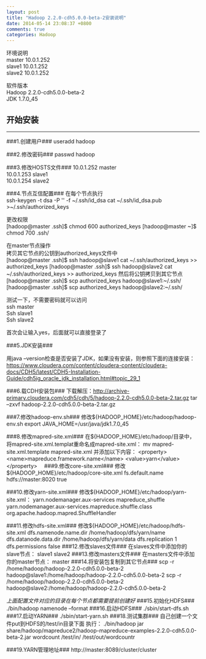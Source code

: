 ```yaml
---
layout: post
title: "Hadoop 2.2.0-cdh5.0.0-beta-2安装说明"
date: 2014-05-14 23:08:37 +0800
comments: true
categories: Hadoop
---
```

环境说明  
    master 10.0.1.252  
    slave1 10.0.1.252  
    slave2 10.0.1.252  

软件版本  
    Hadoop 2.2.0-cdh5.0.0-beta-2  
    JDK 1.7.0_45

## 开始安装  ##

----------

###1.创建用户###
    useradd hadoop

###2.修改密码###
    passwd hadoop

###3.修改HOSTS文件###
    10.0.1.252 master  
    10.0.1.253 slave1  
    10.0.1.254 slave2  


###4.节点互信配置###
在每个节点执行  
    ssh-keygen -t dsa -P '' -f ~/.ssh/id_dsa
    cat ~/.ssh/id_dsa.pub >~/.ssh/authorized_keys

更改权限  
    [hadoop@master .ssh]$ chmod 600 authorized_keys
    [hadoop@master ~]$ chmod 700 .ssh/

在master节点操作  
拷贝其它节点的公钥到authorized_keys文件中  
    [hadoop@master .ssh]$ ssh hadoop@slave1 cat ~/.ssh/authorized_keys >> authorized_keys
    [hadoop@master .ssh]$ ssh hadoop@slave2 cat ~/.ssh/authorized_keys >> authorized_keys
然后将公钥拷贝到其它节点  
    [hadoop@master .ssh]$ scp authorized_keys hadoop@slave1:~/.ssh/
    [hadoop@master .ssh]$ scp authorized_keys hadoop@slave2:~/.ssh/

测试一下，不需要密码就可以访问    
    ssh master  
    Ssh slave1  
    Ssh slave2  
  
首次会让输入yes，后面就可以直接登录了
<!--more-->
###5.JDK安装###

用java –version检查是否安装了JDK，如果没有安装，则参照下面的连接安装：
https://www.cloudera.com/content/cloudera-content/cloudera-docs/CDH5/latest/CDH5-Installation-Guide/cdh5ig_oracle_jdk_installation.html#topic_29_1

###6.载CDH安装包###
下载解压：http://archive-primary.cloudera.com/cdh5/cdh/5/hadoop-2.2.0-cdh5.0.0-beta-2.tar.gz
    tar –zxvf hadoop-2.2.0-cdh5.0.0-beta-2.tar.gz

###7.修改hadoop-env.sh###
修改${HADOOP_HOME}/etc/hadoop/hadoop-env.sh
    export JAVA_HOME=/usr/java/jdk1.7.0_45

###8.修改mapred-site.xml###
在${HADOOP_HOME}/etc/hadoop/目录中，将mapred-site.xml.templat重命名成mapred-site.xml： 
    mv mapred-site.xml.template mapred-site.xml
并添加以下内容：
    <property>
    <name>mapreduce.framework.name</name>
    <value>yarn</value>
    </property> 
###9.修改core-site.xml###
修改${HADOOP_HOME}/etc/hadoop/core-site.xml
    <property>
    <name>fs.default.name</name>
    <value>hdfs://master:8020</value>
    <final>true</final>
    </property>

###10.修改yarn-site.xml###
修改${HADOOP_HOME}/etc/hadoop/yarn-site.xml：
    <property>
    <name>yarn.nodemanager.aux-services</name>
    <value>mapreduce_shuffle</value>
    </property>
    <property>
    <name>yarn.nodemanager.aux-services.mapreduce.shuffle.class</name>
    <value>org.apache.hadoop.mapred.ShuffleHandler</value>
    </property>

###11.修改hdfs-site.xml###
修改${HADOOP_HOME}/etc/hadoop/hdfs-site.xml
    <property>
    <name>dfs.namenode.name.dir</name>
    <value>/home/hadoop/dfs/yarn/name</value>
    </property>
    <property>
    <name>dfs.datanode.data.dir</name>
    <value>/home/hadoop/dfs/yarn/data</value>
    </property>
    <property>
    <name>dfs.replication</name>
    <value>1</value>
    </property>
    <property>
    <name>dfs.permissions</name>
    <value>false</value>
    </property>
###12.修改slaves文件###
在slaves文件中添加你的slave节点：
    slave1
    slave2
###13.修改masters文件###
在masters文件中添加你的master节点：
    master
###14.将安装包复制到其它节点###
    scp -r /home/hadoop/hadoop-2.2.0-cdh5.0.0-beta-2 hadoop@slave1:/home/hadoop/hadoop-2.2.0-cdh5.0.0-beta-2
    scp -r /home/hadoop/hadoop-2.2.0-cdh5.0.0-beta-2 hadoop@slave2:/home/hadoop/hadoop-2.2.0-cdh5.0.0-beta-2

*上面配置文件对应的目录在每个节点都需要提前创建好*
###15.初始化HDFS###
    ./bin/hadoop namenode –format
###16.启动HDFS###
    ./sbin/start-dfs.sh
###17.启动YARN###
    ./sbin/start-yarn.sh
###18.测试集群###
自己创建一个文件put到HDFS的/test/in目录下面
执行：
    ./bin/hadoop jar share/hadoop/mapreduce2/hadoop-mapreduce-examples-2.2.0-cdh5.0.0-beta-2.jar wordcount /test/in/ /test/out/wordcountr


###19.YARN管理地址###
http://master:8089/cluster/cluster